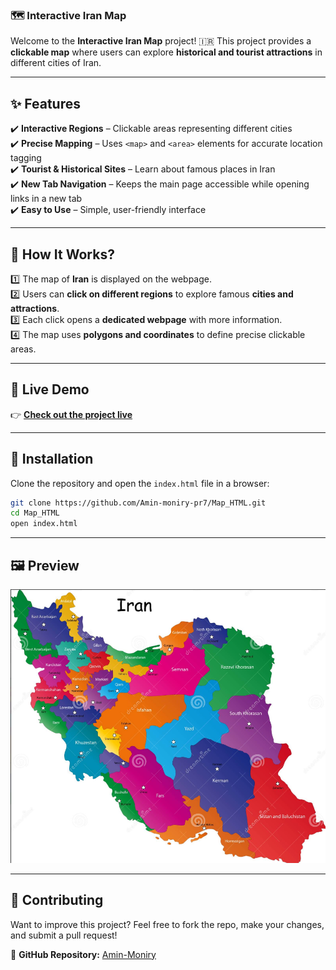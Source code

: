 ### 🗺️ **Interactive Iran Map**  
Welcome to the **Interactive Iran Map** project! 🇮🇷 This project provides a **clickable map** where users can explore **historical and tourist attractions** in different cities of Iran.  

---

## ✨ **Features**  
✔️ **Interactive Regions** – Clickable areas representing different cities  
✔️ **Precise Mapping** – Uses `<map>` and `<area>` elements for accurate location tagging  
✔️ **Tourist & Historical Sites** – Learn about famous places in Iran  
✔️ **New Tab Navigation** – Keeps the main page accessible while opening links in a new tab  
✔️ **Easy to Use** – Simple, user-friendly interface  

---

## 📍 **How It Works?**  
1️⃣ The map of **Iran** is displayed on the webpage.  
2️⃣ Users can **click on different regions** to explore famous **cities and attractions**.  
3️⃣ Each click opens a **dedicated webpage** with more information.  
4️⃣ The map uses **polygons and coordinates** to define precise clickable areas.  

---

## 🚀 **Live Demo**  
👉 **[Check out the project live](https://github.com/Amin-moniry-pr7)**  

---

## 📌 **Installation**  
Clone the repository and open the `index.html` file in a browser:  
```bash
git clone https://github.com/Amin-moniry-pr7/Map_HTML.git
cd Map_HTML
open index.html
```

---

## 🖼️ **Preview**  
![Iran Map](https://raw.githubusercontent.com/Amin-moniry-pr7/Map_HTML/refs/heads/master/Map_Iran.png)  

---

## 🤝 **Contributing**  
Want to improve this project? Feel free to fork the repo, make your changes, and submit a pull request!  

🔗 **GitHub Repository:** [Amin-Moniry](https://github.com/Amin-moniry-pr7)  
